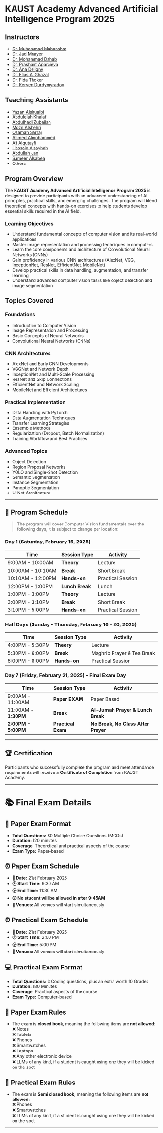 # KAUST Academy Advanced Artificial Intelligence Program 2025

## Instructors

- [Dr. Muhammad Mubasahar](https://scholar.google.com/citations?user=1ZbEwUoAAAAJ&hl=en)
- [Dr. Jad Mnayer](.)
- [Dr. Mohammad Dahab](https://www.researchgate.net/profile/Mohamed-Dahab-2/10)
- [Dr. Prashant Aparajeya](https://www.linkedin.com/in/prashant-aparajeya/?originalSubdomain=uk)
- [Dr. Ana Deligny](https://ori.ox.ac.uk/people/ana-deligny/)
- [Dr. Elias Al Ghazal](https://www.linkedin.com/in/elias-al-ghazal-aa77351a9/?originalSubdomain=lb)
- [Dr. Fida Thoker](https://fmthoker.github.io/)
- [Dr. Kerven Durdymyradov](https://www.linkedin.com/in/kerven-durdymyradov/?originalSubdomain=sa)

## Teaching Assistants

- [Yazan Alshuaibi](https://www.linkedin.com/in/yazenalshaebi/)
- [Abdulelah Khalaf](https://www.linkedin.com/in/abdulelah-khalaf-b3b8942b5/)
- [Abdulhadi Zubailah](https://www.linkedin.com/in/abdulhadi-zubailah/)
- [Mozn Alshehri](https://www.linkedin.com/in/mozn-alshehri-98b440302/)
- [Osamah Sarraj](https://www.linkedin.com/in/osamah-sarraj/)
- [Ahmed Almohammed](https://www.linkedin.com/in/ahmed-almohammed)
- [Ali Alqutayfi](https://www.linkedin.com/in/ali-alqutayfi)
- [Hassain Alsayhah](https://www.linkedin.com/in/hassain-alsayhah)
- [Abdullah Jan](https://www.linkedin.com/in/abdullah-jan-929694298)
- [Sameer Alsabea](https://www.linkedin.com/in/sameer-alsabea-610291239/)
- Others

## Program Overview

The **KAUST Academy Advanced Artificial Intelligence Program 2025** is designed to provide participants with an advanced understanding of AI principles, practical skills, and emerging  challenges. The program will blend theoretical concepts with hands-on exercises to help students develop essential skills required in the AI field.

### Learning Objectives

- Understand fundamental concepts of computer vision and its real-world applications
- Master image representation and processing techniques in computers
- Learn the core components and architecture of Convolutional Neural Networks (CNNs)
- Gain proficiency in various CNN architectures (AlexNet, VGG, InceptionNet, ResNet, EfficientNet, MobileNet)
- Develop practical skills in data handling, augmentation, and transfer learning
- Understand advanced computer vision tasks like object detection and image segmentation

## Topics Covered

### Foundations

- Introduction to Computer Vision
- Image Representation and Processing
- Basic Concepts of Neural Networks
- Convolutional Neural Networks (CNNs)

### CNN Architectures

- AlexNet and Early CNN Developments
- VGGNet and Network Depth
- InceptionNet and Multi-Scale Processing
- ResNet and Skip Connections
- EfficientNet and Network Scaling
- MobileNet and Efficient Architectures

### Practical Implementation

- Data Handling with PyTorch
- Data Augmentation Techniques
- Transfer Learning Strategies
- Ensemble Methods
- Regularization (Dropout, Batch Normalization)
- Training Workflow and Best Practices

### Advanced Topics

- Object Detection
- Region Proposal Networks
- YOLO and Single-Shot Detection
- Semantic Segmentation
- Instance Segmentation
- Panoptic Segmentation
- U-Net Architecture

---

## 📅 Program Schedule  
>
> The program will cover Computer Vision fundamentals over the following days, it is subject to change per location:

### **Day 1 (Saturday, February 15, 2025)**

| Time    | Session Type | Activity |
| -------- | ----------- | ------- |
| 9:00AM - 10:00AM | **Theory** | Lecture |
| 10:00AM - 10:10AM | **Break** | Short Break |
| 10:10AM - 12:00PM | **Hands-on** | Practical Session |
| 12:00PM - 1:00PM | **Lunch Break** | Lunch |
| 1:00PM - 3:00PM | **Theory** | Lecture |
| 3:00PM - 3:10PM | **Break** | Short Break |
| 3:10PM - 5:00PM | **Hands-on** | Practical Session |

### **Half Days (Sunday - Thursday, February 16 - 20, 2025)**

| Time    | Session Type | Activity |
| -------- | ----------- | ------- |
| 4:00PM - 5:30PM | **Theory** | Lecture |
| 5:30PM - 6:00PM | **Break** | Maghrib Prayer & Tea Break |
| 6:00PM - 8:00PM | **Hands-on** | Practical Session |

### **Day 7 (Friday, February 21, 2025) - Final Exam Day**

| Time    | Session Type | Activity |
| -------- | ----------- | ------- |
| 9:00AM - 11:00AM | **Paper EXAM** | Paper Based |
| 11:00AM - **1:30PM** | **Break** | **Al-Jumah Prayer & Lunch Break** |
| **2:00PM - 5:00PM** | **Practical Exam** | **No Break, No Class After Prayer** |

---

## 🏆 Certification

Participants who successfully complete the program and meet attendance requirements will receive a **Certificate of Completion** from KAUST Academy.

---

# 📚 Final Exam Details  

## 📝 Paper Exam Format  

- **Total Questions:** 80 Multiple Choice Questions (MCQs)  
- **Duration:** 120 minutes  
- **Coverage:** Theoretical and practical aspects of the course  
- **Exam Type:** Paper-based  

## ⏰ Paper Exam Schedule  

- **📅 Date:** 21st February 2025  
- **🕑 Start Time:** 9:30 AM  
- **🕞 End Time:** 11:30 AM
- **🕞 No student will be allowed in after 9:45AM**  
- **📍 Venues:** All venues will start simultaneously  

## ⏰ Practical Exam Schedule  

- **📅 Date:** 21st February 2025  
- **🕑 Start Time:** 2:00 PM  
- **🕞 End Time:** 5:00 PM  
- **📍 Venues:** All venues will start simultaneously  

## 💻 Practical Exam Format

- **Total Questions:** 3 Coding questions, plus an extra worth 10 Grades
- **Duration:** 180 Minutes
- **Coverage:** Practical aspects of the course  
- **Exam Type:** Computer-based

## 📌 Paper Exam Rules  

- The exam is **closed book**, meaning the following items are **not allowed**:  
  ❌ Notes  
  ❌ Tablets  
  ❌ Phones  
  ❌ Smartwatches  
  ❌ Laptops  
  ❌ Any other electronic device  
  ❌ LLMs of any kind, if a student is caught using one they will be kicked on the spot

## 📌 Practical Exam Rules  

- The exam is **Semi closed book**, meaning the following items are **not allowed**:  
  ❌ Phones  
  ❌ Smartwatches  
  ❌ LLMs of any kind, if a student is caught using one they will be kicked on the spot

---
